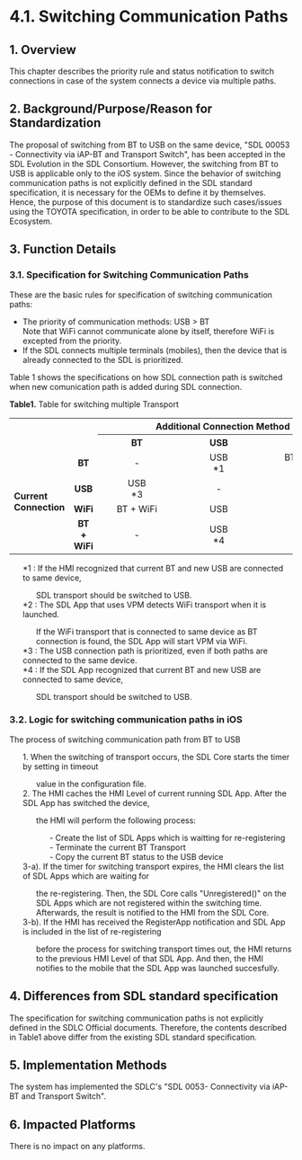 # 4.1. Switching Communication Paths

## 1. Overview
This chapter describes the priority rule and status notification to switch connections in case of the system connects a device via multiple paths.

## 2. Background/Purpose/Reason for Standardization
The proposal of switching from BT to USB on the same device, "SDL 00053 - Connectivity via iAP-BT and Transport Switch", has been accepted in the SDL Evolution in the SDL Consortium.
However, the switching from BT to USB is applicable only to the iOS system.
Since the behavior of switching communication paths is not explicitly defined in the SDL standard specification, it is necessary for the OEMs to define it by themselves.
Hence, the purpose of this document is to standardize such cases/issues using the TOYOTA specification, in order to be able to contribute to the SDL Ecosystem.

## 3. Function Details
### 3.1. Specification for Switching Communication Paths
These are the basic rules for specification of switching communication paths:
- The priority of communication methods: USB > BT<br>
Note that WiFi cannot communicate alone by itself, therefore WiFi is excepted from the priority.
- If the SDL connects multiple terminals (mobiles), then the device that is already connected to the SDL is prioritized.

Table 1 shows the specifications on how SDL connection path is switched when new comunication path is added during SDL connection.

**Table1.** Table for switching multiple Transport

<table>
  <tr>
    <th colspan="2" rowspan="2"></th>
    <th align="center" colspan="3"> Additional Connection Method </th>
  </tr>
  <tr>
    <th align="center"> &nbsp;&nbsp;&nbsp;&nbsp;&nbsp;&nbsp;&nbsp;&nbsp;&nbsp;&nbsp;&nbsp;&nbsp;BT&nbsp;&nbsp;&nbsp;&nbsp;&nbsp;&nbsp;&nbsp;&nbsp;&nbsp;&nbsp;&nbsp;&nbsp; </th>
    <th align="center"> &nbsp;&nbsp;&nbsp;&nbsp;&nbsp;&nbsp;&nbsp;&nbsp;&nbsp;&nbsp;&nbsp;&nbsp;USB&nbsp;&nbsp;&nbsp;&nbsp;&nbsp;&nbsp;&nbsp;&nbsp;&nbsp;&nbsp;&nbsp;&nbsp; </th>
    <th align="center"> &nbsp;&nbsp;&nbsp;&nbsp;&nbsp;&nbsp;&nbsp;&nbsp;&nbsp;&nbsp;&nbsp;&nbsp;WiFi&nbsp;&nbsp;&nbsp;&nbsp;&nbsp;&nbsp;&nbsp;&nbsp;&nbsp;&nbsp;&nbsp;&nbsp; </th>
  </tr>
  <tr>
    <td align="left" rowspan="4"><b> Current <br>Connection </b></td>
    <td align="center"><b> BT </b></td>
    <td align="center"> - </td>
    <td align="center"> USB<br>*1 </td>
    <td align="center"> BT + WiFi<br>*2 </td>
  </tr>
  <tr>
    <td align="center"><b> USB </b></td>
    <td align="center"> USB<br>*3 </td>
    <td align="center"> - </td>
    <td align="center"> USB<br>*3 </td>
  </tr>
  <tr>
    <td align="center"><b> WiFi </b></td>
    <td align="center"> BT + WiFi </td>
    <td align="center"> USB </td>
    <td align="center"> - </td>
  </tr>
  <tr>
    <td align="center"><b> BT + WiFi </b></td>
    <td align="center"> - </td>
    <td align="center"> USB<br>*4 </td>
    <td align="center"> - </td>
  </tr>
</table>

<ol>
*1 : If the HMI recognized that current BT and new USB are connected to same device, <ol>SDL transport should be switched to USB.</ol>
*2 : The SDL App that uses VPM detects WiFi transport when it is launched. <ol>If the WiFi transport that is connected to same device as BT connection is found, the SDL App will start VPM via WiFi.</ol> 
*3 : The USB connection path is prioritized, even if both paths are connected to the same device.<br>
*4 : If the SDL App recognized that current BT and new USB are connected to same device, <ol>SDL transport should be switched to USB.</ol>
</ol>

### 3.2. Logic for switching communication paths in iOS
The process of switching communication path from BT to USB
<ol>
1. When the switching of transport occurs, the SDL Core starts the timer by setting in timeout <ol>value in the configuration file.</ol>
2. The HMI caches the HMI Level of current running SDL App. After the SDL App has switched the device, <ol>the HMI will perform the following process:
<ol>
- Create the list of SDL Apps which is waitting for re-registering<br>
- Terminate the current BT Transport<br>
- Copy the current BT status to the USB device
</ol>
</ol>
3-a). If the timer for switching transport expires, the HMI clears the list of SDL Apps which are waiting for <ol>the re-registering. Then, the SDL Core calls "Unregistered()" on the SDL Apps which are not registered within the switching time. Afterwards, the result is notified to the HMI from the SDL Core.</ol>
3-b). If the HMI has received the RegisterApp notification and SDL App is included in the list of re-registering <ol>before the process for switching transport times out, the HMI returns to the previous HMI Level of that SDL App.
And then, the HMI notifies to the mobile that the SDL App was launched succesfully.</ol>
</ol>
</ol>

## 4. Differences from SDL standard specification
The specification for switching communication paths is not explicitly defined in the SDLC Official documents.
Therefore, the contents described in Table1 above differ from the existing SDL standard specification.

## 5. Implementation Methods
The system has implemented the SDLC's "SDL 0053- Connectivity via iAP-BT and Transport Switch".

## 6. Impacted Platforms
There is no impact on any platforms.
